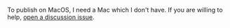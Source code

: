 To publish on MacOS, I need a Mac which I don't have. If you are willing to help, [open a discussion issue](https://github.com/HarshKhandeparkar/rainbow-board/issues/new).
